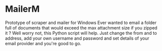 # MailerM
Prototype of scraper and mailer for Windows
Ever wanted to email a folder full of documents that would exceed the max attachment size if you zipped it ?
Well worry not, this Python script will help. Just change the from and to address, add your own username and password and set details of your email provider and you're good to go.
